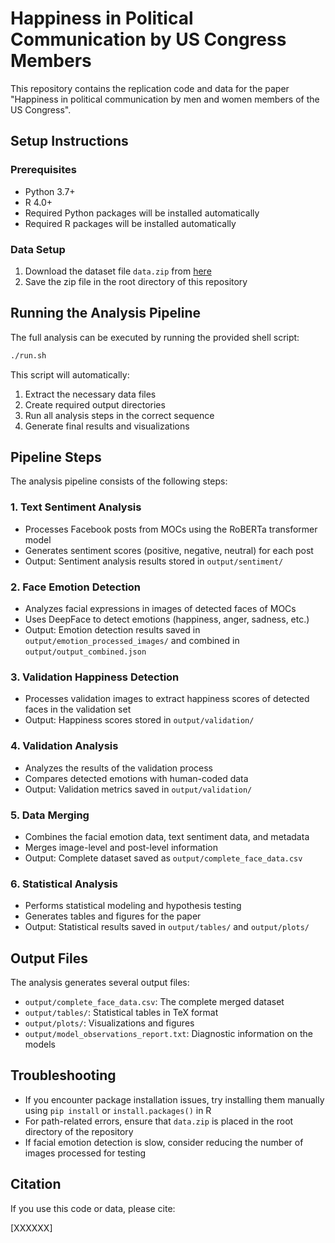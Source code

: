 # Happiness in Political Communication by US Congress Members

This repository contains the replication code and data for the paper "Happiness in political communication by men and women members of the US Congress".

## Setup Instructions

### Prerequisites
- Python 3.7+
- R 4.0+
- Required Python packages will be installed automatically
- Required R packages will be installed automatically

### Data Setup
1. Download the dataset file `data.zip` from [here](https://drive.google.com/file/d/1LWvlHNgYxSk5I-Lb3SCzjm7LLEoiNm_x/view?usp=drive_link)
2. Save the zip file in the root directory of this repository

## Running the Analysis Pipeline

The full analysis can be executed by running the provided shell script:

```bash
./run.sh
```
This script will automatically:
1. Extract the necessary data files
2. Create required output directories
3. Run all analysis steps in the correct sequence
4. Generate final results and visualizations

## Pipeline Steps

The analysis pipeline consists of the following steps:

### 1. Text Sentiment Analysis
- Processes Facebook posts from MOCs using the RoBERTa transformer model
- Generates sentiment scores (positive, negative, neutral) for each post
- Output: Sentiment analysis results stored in `output/sentiment/`

### 2. Face Emotion Detection
- Analyzes facial expressions in images of detected faces of MOCs
- Uses DeepFace to detect emotions (happiness, anger, sadness, etc.)
- Output: Emotion detection results saved in `output/emotion_processed_images/` and combined in `output/output_combined.json`

### 3. Validation Happiness Detection
- Processes validation images to extract happiness scores of detected faces in the validation set
- Output: Happiness scores stored in `output/validation/`

### 4. Validation Analysis
- Analyzes the results of the validation process
- Compares detected emotions with human-coded data
- Output: Validation metrics saved in `output/validation/`

### 5. Data Merging
- Combines the facial emotion data, text sentiment data, and metadata
- Merges image-level and post-level information
- Output: Complete dataset saved as `output/complete_face_data.csv`

### 6. Statistical Analysis
- Performs statistical modeling and hypothesis testing
- Generates tables and figures for the paper
- Output: Statistical results saved in `output/tables/` and `output/plots/`

## Output Files

The analysis generates several output files:
- `output/complete_face_data.csv`: The complete merged dataset
- `output/tables/`: Statistical tables in TeX format
- `output/plots/`: Visualizations and figures
- `output/model_observations_report.txt`: Diagnostic information on the models

## Troubleshooting

- If you encounter package installation issues, try installing them manually using `pip install` or `install.packages()` in R
- For path-related errors, ensure that `data.zip` is placed in the root directory of the repository
- If facial emotion detection is slow, consider reducing the number of images processed for testing

## Citation

If you use this code or data, please cite:

[XXXXXX]
